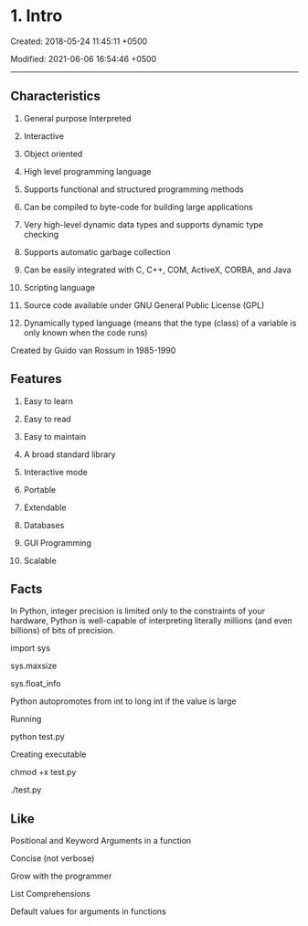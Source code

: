 # 1. Intro

Created: 2018-05-24 11:45:11 +0500

Modified: 2021-06-06 16:54:46 +0500

---

## Characteristics

1.  General purpose Interpreted

2.  Interactive

3.  Object oriented

4.  High level programming language

5.  Supports functional and structured programming methods

6.  Can be compiled to byte-code for building large applications

7.  Very high-level dynamic data types and supports dynamic type checking

8.  Supports automatic garbage collection

9.  Can be easily integrated with C, C++, COM, ActiveX, CORBA, and Java

10. Scripting language

11. Source code available under GNU General Public License (GPL)

12. Dynamically typed language (means that the type (class) of a variable is only known when the code runs)

Created by Guido van Rossum in 1985-1990

## Features

1.  Easy to learn

2.  Easy to read

3.  Easy to maintain

4.  A broad standard library

5.  Interactive mode

6.  Portable

7.  Extendable

8.  Databases

9.  GUI Programming

10. Scalable

## Facts

In Python, integer precision is limited only to the constraints of your hardware, Python is well-capable of interpreting literally millions (and even billions) of bits of precision.

import sys

sys.maxsize

sys.float_info

Python autopromotes from int to long int if the value is large

Running

python test.py

Creating executable

chmod +x test.py

./test.py

## Like

Positional and Keyword Arguments in a function

Concise (not verbose)

Grow with the programmer

List Comprehensions

Default values for arguments in functions
